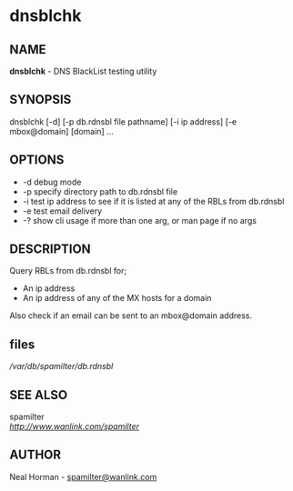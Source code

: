 dnsblchk
=

## NAME
**dnsblchk** - DNS BlackList testing utility

## SYNOPSIS
dnsblchk [-d] [-p db.rdnsbl file pathname] [-i ip address] [-e mbox@domain] [domain] ...

## OPTIONS
- -d debug mode
- -p specify directory path to db.rdnsbl file
- -i test ip address to see if it is listed at any of the RBLs from db.rdnsbl
- -e test email delivery
- -? show cli usage if more than one arg, or man page if no args

## DESCRIPTION
Query RBLs from db.rdnsbl for;
- An ip address
- An ip address of any of the MX hosts for a domain

Also check if an email can be sent to an mbox@domain address.

## files
_/var/db/spamilter/db.rdnsbl_

## SEE ALSO
spamilter  
_http://www.wanlink.com/spamilter_

## AUTHOR
Neal Horman - spamilter@wanlink.com
